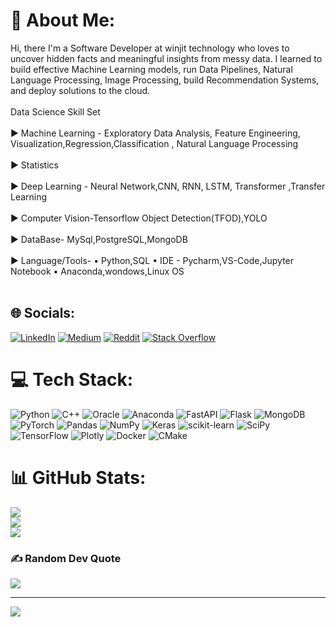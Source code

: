 # 💫 About Me:
Hi, there I'm a Software Developer at winjit technology who loves to uncover hidden facts and meaningful insights from messy data. I learned to build effective Machine Learning models, run Data Pipelines, Natural Language Processing, Image Processing, build Recommendation Systems, and deploy solutions to the cloud.<br><br>Data Science Skill Set<br><br>► Machine Learning - Exploratory Data Analysis, Feature Engineering, Visualization,Regression,Classification , Natural Language Processing<br><br>► Statistics<br><br>► Deep Learning - Neural Network,CNN, RNN, LSTM, Transformer ,Transfer Learning<br><br>► Computer Vision-Tensorflow Object Detection(TFOD),YOLO<br><br>► DataBase- MySql,PostgreSQL,MongoDB<br><br>► Language/Tools- • Python,SQL • IDE - Pycharm,VS-Code,Jupyter Notebook • Anaconda,wondows,Linux OS<br><br>


## 🌐 Socials:
[![LinkedIn](https://img.shields.io/badge/LinkedIn-%230077B5.svg?logo=linkedin&logoColor=white)](https://linkedin.com/in/chetan-yeola-498344ab) [![Medium](https://img.shields.io/badge/Medium-12100E?logo=medium&logoColor=white)](https://medium.com/@yeola41) [![Reddit](https://img.shields.io/badge/Reddit-%23FF4500.svg?logo=Reddit&logoColor=white)](https://reddit.com/user/Chetan-Yeola) [![Stack Overflow](https://img.shields.io/badge/-Stackoverflow-FE7A16?logo=stack-overflow&logoColor=white)](https://stackoverflow.com/users/chetan-yeola) 

# 💻 Tech Stack:
![Python](https://img.shields.io/badge/python-3670A0?style=plastic&logo=python&logoColor=ffdd54) ![C++](https://img.shields.io/badge/c++-%2300599C.svg?style=plastic&logo=c%2B%2B&logoColor=white) ![Oracle](https://img.shields.io/badge/Oracle-F80000?style=plastic&logo=oracle&logoColor=white) ![Anaconda](https://img.shields.io/badge/Anaconda-%2344A833.svg?style=plastic&logo=anaconda&logoColor=white) ![FastAPI](https://img.shields.io/badge/FastAPI-005571?style=plastic&logo=fastapi) ![Flask](https://img.shields.io/badge/flask-%23000.svg?style=plastic&logo=flask&logoColor=white) ![MongoDB](https://img.shields.io/badge/MongoDB-%234ea94b.svg?style=plastic&logo=mongodb&logoColor=white) ![PyTorch](https://img.shields.io/badge/PyTorch-%23EE4C2C.svg?style=plastic&logo=PyTorch&logoColor=white) ![Pandas](https://img.shields.io/badge/pandas-%23150458.svg?style=plastic&logo=pandas&logoColor=white) ![NumPy](https://img.shields.io/badge/numpy-%23013243.svg?style=plastic&logo=numpy&logoColor=white) ![Keras](https://img.shields.io/badge/Keras-%23D00000.svg?style=plastic&logo=Keras&logoColor=white) ![scikit-learn](https://img.shields.io/badge/scikit--learn-%23F7931E.svg?style=plastic&logo=scikit-learn&logoColor=white) ![SciPy](https://img.shields.io/badge/SciPy-%230C55A5.svg?style=plastic&logo=scipy&logoColor=%white) ![TensorFlow](https://img.shields.io/badge/TensorFlow-%23FF6F00.svg?style=plastic&logo=TensorFlow&logoColor=white) ![Plotly](https://img.shields.io/badge/Plotly-%233F4F75.svg?style=plastic&logo=plotly&logoColor=white) ![Docker](https://img.shields.io/badge/docker-%230db7ed.svg?style=plastic&logo=docker&logoColor=white) ![CMake](https://img.shields.io/badge/CMake-%23008FBA.svg?style=plastic&logo=cmake&logoColor=white)
# 📊 GitHub Stats:
![](https://github-readme-stats.vercel.app/api?username=chetan-yeola&theme=dark&hide_border=false&include_all_commits=true&count_private=false)<br/>
![](https://github-readme-streak-stats.herokuapp.com/?user=chetan-yeola&theme=dark&hide_border=false)<br/>
![](https://github-readme-stats.vercel.app/api/top-langs/?username=chetan-yeola&theme=dark&hide_border=false&include_all_commits=true&count_private=false&layout=compact)

### ✍️ Random Dev Quote
![](https://quotes-github-readme.vercel.app/api?type=horizontal&theme=radical)

---
[![](https://visitcount.itsvg.in/api?id=chetan-yeola&icon=0&color=0)](https://visitcount.itsvg.in)
